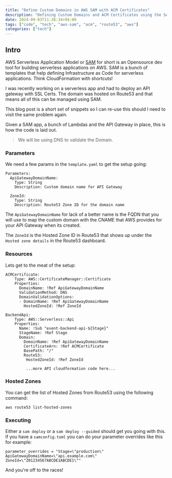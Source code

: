 ```yaml
---
title: "Define Custom Domains in AWS SAM with ACM Certificates"
description: "Defining Custom Domains and ACM Certificates using the SAM CLI"
date: 2024-09-03T11:38:34+04:00
tags: ["code", "tech", "aws-sam", "acm", "route53", "aws"]
categories: ["tech"]
---
```


## Intro
AWS Serverless Application Model or [SAM][1] for short is an Opensource dev tool for building serverless applications on AWS. SAM is a bunch of templates that help defining Infrastructure as Code for serverless applications. Think CloudFormation with shortcuts!

I was recently working on a serverless app and had to deploy an API gateway with SSL Certs. The domain was hosted on Route53 and that means all of this can be managed using SAM.

This blog post is a short set of snippets so I can re-use this should I need to visit the same problem again.

Given a SAM app, a bunch of Lambdas and the API Gateway in place, this is how the code is laid out.

> We will be using DNS to validate the Domain.

### Parameters

We need a few params in the `template.yaml` to get the setup going:

```
Parameters:
  ApiGatewayDomainName:
    Type: String
    Description: Custom domain name for API Gateway

  ZoneId:
    Type: String
    Description: Route53 Zone ID for the domain name

```

The `ApiGatewayDomainName` for lack of a better name is the FQDN that you will use to map the custom domain with the CNAME that AWS provides for your API Gateway when its created.

The `ZoneId` is the Hosted Zone ID in Route53 that shows up under the `Hosted zone details` in the Route53 dashboard.

### Resources

Lets get to the meat of the setup:

```
ACMCertificate:
    Type: AWS::CertificateManager::Certificate
    Properties:
      DomainName: !Ref ApiGatewayDomainName
      ValidationMethod: DNS
      DomainValidationOptions:
      - DomainName: !Ref ApiGatewayDomainName
        HostedZoneId: !Ref ZoneId

BackendApi:
    Type: AWS::Serverless::Api
    Properties:
      Name: !Sub "event-backend-api-${Stage}"
      StageName: !Ref Stage
      Domain:
        DomainName: !Ref ApiGatewayDomainName
        CertificateArn: !Ref ACMCertificate
        BasePath: "/"
        Route53:
         HostedZoneId: !Ref ZoneId

         ...more API cloudformation code here...
```

### Hosted Zones

You can get the list of Hosted Zones from Route53 using the following command:

```
aws route53 list-hosted-zones
```

### Executing

Either a `sam deploy` or a `sam deploy --guided` should get you going with this. If you have a `samconfig.toml` you can do your parameter overrides like this for example:

```
parameter_overrides = "Stage=\"production\" ApiGatewayDomainName=\"api.example.com\" ZoneId=\"Z01234567ABCDE1ABCDE1\""

```

And you're off to the races!

[1]: https://aws.amazon.com/serverless/sam/